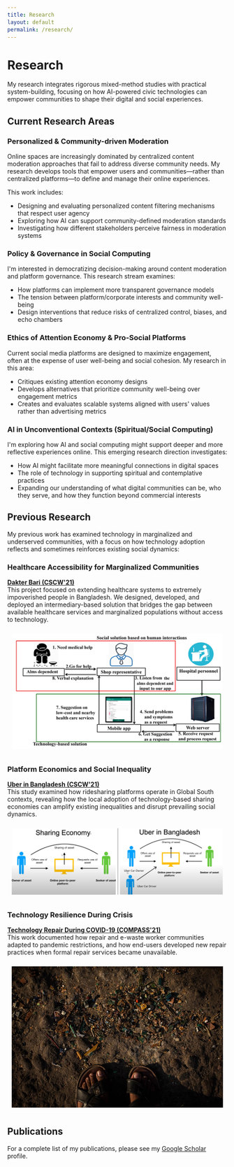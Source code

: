 ```yaml
---
title: Research
layout: default
permalink: /research/
---
```


# Research

My research integrates rigorous mixed-method studies with practical system-building, focusing on how AI-powered civic technologies can empower communities to shape their digital and social experiences.

## Current Research Areas

### Personalized & Community-driven Moderation

Online spaces are increasingly dominated by centralized content moderation approaches that fail to address diverse community needs. My research develops tools that empower users and communities—rather than centralized platforms—to define and manage their online experiences.

This work includes:
- Designing and evaluating personalized content filtering mechanisms that respect user agency
- Exploring how AI can support community-defined moderation standards
- Investigating how different stakeholders perceive fairness in moderation systems

### Policy & Governance in Social Computing

I'm interested in democratizing decision-making around content moderation and platform governance. This research stream examines:
- How platforms can implement more transparent governance models
- The tension between platform/corporate interests and community well-being
- Design interventions that reduce risks of centralized control, biases, and echo chambers

### Ethics of Attention Economy & Pro-Social Platforms

Current social media platforms are designed to maximize engagement, often at the expense of user well-being and social cohesion. My research in this area:
- Critiques existing attention economy designs 
- Develops alternatives that prioritize community well-being over engagement metrics
- Creates and evaluates scalable systems aligned with users' values rather than advertising metrics

### AI in Unconventional Contexts (Spiritual/Social Computing)

I'm exploring how AI and social computing might support deeper and more reflective experiences online. This emerging research direction investigates:
- How AI might facilitate more meaningful connections in digital spaces
- The role of technology in supporting spiritual and contemplative practices
- Expanding our understanding of what digital communities can be, who they serve, and how they function beyond commercial interests

## Previous Research

My previous work has examined technology in marginalized and underserved communities, with a focus on how technology adoption reflects and sometimes reinforces existing social dynamics:

### Healthcare Accessibility for Marginalized Communities

**[Dakter Bari (CSCW'21)](/content/papers/dakter_bari.pdf)**  
This project focused on extending healthcare systems to extremely impoverished people in Bangladesh. We designed, developed, and deployed an intermediary-based solution that bridges the gap between available healthcare services and marginalized populations without access to technology.

<center style="padding: 10px;">
<img src="/media/0001.jpg" alt="System Model of Dakter Bari" style="max-width: 100%;" />
</center>

### Platform Economics and Social Inequality

**[Uber in Bangladesh (CSCW'21)](/content/papers/uber.pdf)**  
This study examined how ridesharing platforms operate in Global South contexts, revealing how the local adoption of technology-based sharing economies can amplify existing inequalities and disrupt prevailing social dynamics.

<center style="padding: 10px;">
<img src="/media/collage.jpg" alt="How Uber in Bangladesh deviates from traditional sharing economy" style="max-width: 100%;" />
</center>

### Technology Resilience During Crisis

**[Technology Repair During COVID-19 (COMPASS'21)](/content/papers/pandemic_repair.pdf)**  
This work documented how repair and e-waste worker communities adapted to pandemic restrictions, and how end-users developed new repair practices when formal repair services became unavailable.

<center style="padding: 10px;">
<img src="/media/ewaste1.JPG" style="max-width: 100%;" />
</center>

## Publications

For a complete list of my publications, please see my [Google Scholar](https://scholar.google.com/citations?user=6O9kQYAAAAAJ) profile.